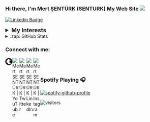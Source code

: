 ### Hi there, I'm Mert ŞENTÜRK (SENTURK) [My Web Site][website] <img src="https://raw.githubusercontent.com/MartinHeinz/MartinHeinz/master/wave.gif" width="30px">


[![Linkedin Badge](https://img.shields.io/badge/mrtsntrk-follow%20on%20linkedin-blue?style=for-the-badge&logo=linkedin)](https://www.linkedin.com/in/mrtsntrk/)

<details>
  <summary style="font-weight: bold; font-size: 18px">My Interests</summary>
  
![Csharp](https://img.shields.io/badge/csharp-cD2?style=for-the-badge&logo=C+sharp&logoColor=blue)
![Python](https://img.shields.io/badge/python-cD1?style=for-the-badge&logo=python)
![PHP](https://img.shields.io/badge/php-cD1?style=for-the-badge&logo=php&logoColor=blue)
![HTML5](https://img.shields.io/badge/html5-cD1?style=for-the-badge&logo=html5&logoColor=blue)
![CSS3](https://img.shields.io/badge/css3-cD1?style=for-the-badge&logo=css3&logoColor=blue)
![JavaScript](https://img.shields.io/badge/javascript-cD1?style=for-the-badge&logo=javascript&logoColor=blue)
![jQuery](https://img.shields.io/badge/jquery-cD1?style=for-the-badge&logo=jquery&logoColor=blue)
</details>

<details>
  <summary>:zap: GitHub Stats</summary>
<p float="center">
  <img  src="https://github-readme-stats.vercel.app/api?username=mertinkotr&show_icons=true&theme=radical" /></br>

  <img  src="https://github-readme-stats.vercel.app/api?username=mertinkotr&show_icons=true&count_private=true&hide=contribs,issues" alt="mertinkotr's github stats" /></br>
  <img  src="https://github-readme-stats.vercel.app/api/top-langs/?username=mertinkotr&layout=compact&hide=html,css" alt="My Top Langs" />
</p>
</details>

### Connect with me:

[<img align="left" alt="mertsenturk.net" width="22px" src="https://raw.githubusercontent.com/iconic/open-iconic/master/svg/globe.svg" />][website]
[<img align="left" alt="Mert ŞENTÜRK | YouTube" width="22px" src="https://cdn.jsdelivr.net/npm/simple-icons@v3/icons/youtube.svg" />][youtube]
[<img align="left" alt="Mert ŞENTÜRK | Twitter" width="22px" src="https://cdn.jsdelivr.net/npm/simple-icons@v3/icons/twitter.svg" />][twitter]
[<img align="left" alt="Mert ŞENTÜRK | LinkedIn" width="22px" src="https://cdn.jsdelivr.net/npm/simple-icons@v3/icons/linkedin.svg" />][linkedin]
[<img align="left" alt="Mert ŞENTÜRK | Instagram" width="22px" src="https://cdn.jsdelivr.net/npm/simple-icons@v3/icons/instagram.svg" />][instagram]

</br></br>

### Spotify Playing 🎧
[![spotify-github-profile](https://spotify-github-profile.vercel.app/api/view?uid=mrtsntrk41&cover_image=true&theme=novatorem)](https://spotify-github-profile.vercel.app/api/view?uid=mrtsntrk41&redirect=true)


![visitors](https://visitor-badge.glitch.me/badge?page_id=mertinkotr.readme)

[website]: https://mertsenturk.net
[course]: https://mertsenturk.net
[twitter]: https://twitter.com/mrtsntrk41
[youtube]: https://youtube.com/mrtsntrk
[instagram]: https://instagram.com/mrtsntrk
[linkedin]: https://www.linkedin.com/in/mrtsntrk/
